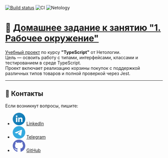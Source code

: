 [![Build status](https://ci.appveyor.com/api/projects/status/ue7ul43e0515ros2?svg=true)](https://ci.appveyor.com/project/dm-morozov/netology-51-working-environment)
![CI](https://github.com/dm-morozov/netology-51-working-environment/actions/workflows/web.yml/badge.svg)
![Netology](https://img.shields.io/badge/Netology-JavaScript-blue)

# 🧾 [Домашнее задание к занятию "1. Рабочее окружение"](./README_for_Netology.md)

[Учебный проект](./README_for_Netology.md) по курсу **"TypeScript"** от Нетологии.  
Цель — освоить работу с типами, интерфейсами, классами и тестированием в среде TypeScript.  
Проект включает реализацию корзины покупок с поддержкой различных типов товаров и полной проверкой через Jest.

---

## 📧 Контакты

Если возникнут вопросы, пишите:

* ![LinkedIn](./svg/linkedin-icon.svg) [LinkedIn](https://www.linkedin.com/in/dm-morozov/)
* ![Telegram](./svg/telegram.svg) [Telegram](https://t.me/dem2014)
* ![GitHub](./svg/github-icon.svg) [GitHub](https://github.com/dm-morozov/)
